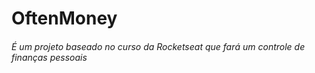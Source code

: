 # OftenMoney

###### É um projeto baseado no curso da Rocketseat que fará um controle de finanças pessoais

